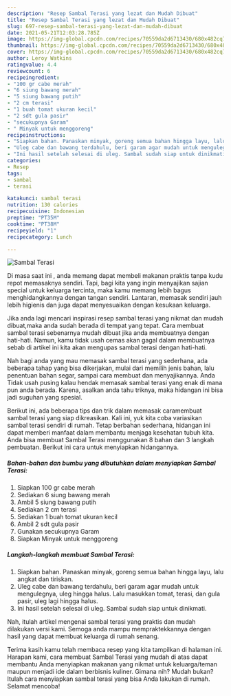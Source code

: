 ```yaml
---
description: "Resep Sambal Terasi yang lezat dan Mudah Dibuat"
title: "Resep Sambal Terasi yang lezat dan Mudah Dibuat"
slug: 697-resep-sambal-terasi-yang-lezat-dan-mudah-dibuat
date: 2021-05-21T12:03:28.785Z
image: https://img-global.cpcdn.com/recipes/70559da2d6713430/680x482cq70/sambal-terasi-foto-resep-utama.jpg
thumbnail: https://img-global.cpcdn.com/recipes/70559da2d6713430/680x482cq70/sambal-terasi-foto-resep-utama.jpg
cover: https://img-global.cpcdn.com/recipes/70559da2d6713430/680x482cq70/sambal-terasi-foto-resep-utama.jpg
author: Leroy Watkins
ratingvalue: 4.4
reviewcount: 6
recipeingredient:
- "100 gr cabe merah"
- "6 siung bawang merah"
- "5 siung bawang putih"
- "2 cm terasi"
- "1 buah tomat ukuran kecil"
- "2 sdt gula pasir"
- "secukupnya Garam"
- " Minyak untuk menggoreng"
recipeinstructions:
- "Siapkan bahan. Panaskan minyak, goreng semua bahan hingga layu, lalu angkat dan tiriskan."
- "Uleg cabe dan bawang terdahulu, beri garam agar mudah untuk mengulegnya, uleg hingga halus. Lalu masukkan tomat, terasi, dan gula pasir, uleg lagi hingga halus."
- "Ini hasil setelah selesai di uleg. Sambal sudah siap untuk dinikmati."
categories:
- Resep
tags:
- sambal
- terasi

katakunci: sambal terasi 
nutrition: 130 calories
recipecuisine: Indonesian
preptime: "PT35M"
cooktime: "PT38M"
recipeyield: "1"
recipecategory: Lunch

---
```



![Sambal Terasi](https://img-global.cpcdn.com/recipes/70559da2d6713430/680x482cq70/sambal-terasi-foto-resep-utama.jpg)

Di masa  saat ini , anda memang dapat membeli makanan praktis tanpa kudu repot memasaknya sendiri. Tapi, bagi kita yang ingin menyajikan sajian special untuk keluarga tercinta, maka kamu memang lebih bagus menghidangkannya dengan tangan sendiri. Lantaran, memasak sendiri jauh lebih higienis dan juga dapat menyesuaikan dengan kesukaan keluarga.

Jika anda lagi mencari inspirasi resep sambal terasi yang nikmat dan mudah dibuat,maka anda sudah berada di tempat yang tepat. Cara membuat sambal terasi  sebenarnya mudah dibuat jika anda membuatnya dengan hati-hati. Namun, kamu tidak usah cemas akan gagal dalam membuatnya 
sebab di artikel ini kita akan mengupas sambal terasi dengan hati-hati.  



Nah bagi anda yang mau memasak sambal terasi yang sederhana, ada beberapa tahap yang bisa dikerjakan, mulai dari memilih jenis bahan, lalu penentuan bahan segar, sampai cara membuat dan menyajikannya. Anda Tidak usah pusing kalau hendak memasak sambal terasi yang enak di mana pun anda berada. Karena, asalkan anda  tahu triknya, maka hidangan ini bisa jadi suguhan yang spesial.

Berikut ini, ada beberapa tips dan trik dalam memasak caramembuat sambal terasi yang siap dikreasikan. Kali ini, yuk kita coba variasikan sambal terasi sendiri di rumah. Tetap berbahan sederhana, hidangan ini dapat memberi manfaat dalam membantu menjaga kesehatan tubuh kita. Anda bisa membuat Sambal Terasi menggunakan 8 bahan dan 3 langkah pembuatan. Berikut ini cara untuk menyiapkan hidangannya.

<!--inarticleads1-->

##### Bahan-bahan dan bumbu yang dibutuhkan dalam menyiapkan Sambal Terasi:

1. Siapkan 100 gr cabe merah
1. Sediakan 6 siung bawang merah
1. Ambil 5 siung bawang putih
1. Sediakan 2 cm terasi
1. Sediakan 1 buah tomat ukuran kecil
1. Ambil 2 sdt gula pasir
1. Gunakan secukupnya Garam
1. Siapkan  Minyak untuk menggoreng




<!--inarticleads2-->

##### Langkah-langkah membuat Sambal Terasi:

1. Siapkan bahan. Panaskan minyak, goreng semua bahan hingga layu, lalu angkat dan tiriskan.
1. Uleg cabe dan bawang terdahulu, beri garam agar mudah untuk mengulegnya, uleg hingga halus. Lalu masukkan tomat, terasi, dan gula pasir, uleg lagi hingga halus.
1. Ini hasil setelah selesai di uleg. Sambal sudah siap untuk dinikmati.




Nah, itulah artikel mengenai  sambal terasi  yang praktis dan mudah dilakukan versi kami. Semoga anda mampu mempraktekkannya dengan hasil yang dapat membuat keluarga di rumah senang. 

Terima kasih kamu telah membaca resep yang kita tampilkan di halaman ini. Harapan kami, cara membuat  Sambal Terasi yang mudah di atas dapat membantu Anda menyiapkan makanan yang nikmat untuk keluarga/teman maupun menjadi ide dalam berbisnis kuliner. Gimana nih? Mudah bukan? Itulah cara menyiapkan sambal terasi yang bisa Anda lakukan di rumah. Selamat mencoba!

